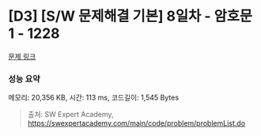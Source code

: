# [D3] [S/W 문제해결 기본] 8일차 - 암호문1 - 1228 

[문제 링크](https://swexpertacademy.com/main/code/problem/problemDetail.do?contestProbId=AV14w-rKAHACFAYD) 

### 성능 요약

메모리: 20,356 KB, 시간: 113 ms, 코드길이: 1,545 Bytes



> 출처: SW Expert Academy, https://swexpertacademy.com/main/code/problem/problemList.do